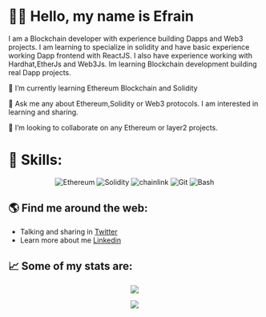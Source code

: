# 👋🏻 Hello, my name is Efrain

I am a Blockchain  developer with experience building Dapps and Web3 projects. I am learning to specialize in solidity and have  basic experience working  Dapp frontend  with ReactJS. I also have experience working  with Hardhat,EtherJs and Web3Js. Im learning Blockchain development building real Dapp projects.

🌱 I’m currently learning Ethereum Blockchain and Solidity

💬 Ask me any about Ethereum,Solidity or Web3 protocols. I am interested in learning and sharing.

👯 I’m looking to collaborate on any Ethereum or layer2 projects.


# 🎯 Skills:
<p align="center">
  <img src="https://img.shields.io/badge/Ethereum-3C3C3D?style=for-the-badge&logo=Ethereum&logoColor=white" alt="Ethereum" />
  <img src="https://img.shields.io/badge/Solidity-e6e6e6?style=for-the-badge&logo=solidity&logoColor=black" alt="Solidity" />  
  <img src="https://img.shields.io/badge/chainlink-375BD2?style=for-the-badge&logo=chainlink&logoColor=white" alt="chainlink" /> 
  <img src="https://img.shields.io/badge/Git-F05032?style=for-the-badge&logo=git&logoColor=white" alt="Git" />
  <img src="https://img.shields.io/badge/GNU%20Bash-4EAA25?style=for-the-badge&logo=GNU%20Bash&logoColor=white" alt="Bash" />
</p>

## 🌎 Find me around the web:
- Talking and sharing in <a href="https://twitter.com/0xefrain">Twitter</a>
- Learn more about me  <a href="https://www.linkedin.com/in/efraincuello/">Linkedin</a>


## 📈 Some of my stats are:
<p align="center">
  <img align="" src="https://github-readme-stats.vercel.app/api?username=0xefrain&theme=nightowl&show_icons=true&hide=contribs" />
</p>
<p align="center">
  <img align="" src="https://visitor-badge.laobi.icu/badge?page_id=0xefrain.0xefrain" />
</p>
